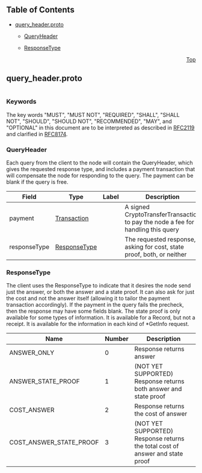 ## Table of Contents

- [query_header.proto](#query_header-proto)
    - [QueryHeader](#proto-QueryHeader)
  
    - [ResponseType](#proto-ResponseType)
  



<a name="query_header-proto"></a>
<p align="right"><a href="#top">Top</a></p>

## query_header.proto
#

### Keywords
The key words "MUST", "MUST NOT", "REQUIRED", "SHALL", "SHALL NOT",
"SHOULD", "SHOULD NOT", "RECOMMENDED", "MAY", and "OPTIONAL" in this
document are to be interpreted as described in
[RFC2119](https://www.ietf.org/rfc/rfc2119) and clarified in
[RFC8174](https://www.ietf.org/rfc/rfc8174).


<a name="proto-QueryHeader"></a>

### QueryHeader
Each query from the client to the node will contain the QueryHeader, which gives the requested
response type, and includes a payment transaction that will compensate the node for responding to
the query. The payment can be blank if the query is free.


| Field | Type | Label | Description |
| ----- | ---- | ----- | ----------- |
| payment | [Transaction](#proto-Transaction) |  | A signed CryptoTransferTransaction to pay the node a fee for handling this query |
| responseType | [ResponseType](#proto-ResponseType) |  | The requested response, asking for cost, state proof, both, or neither |





 <!-- end messages -->


<a name="proto-ResponseType"></a>

### ResponseType
The client uses the ResponseType to indicate that it desires the node send just the answer, or
both the answer and a state proof. It can also ask for just the cost and not the answer itself
(allowing it to tailor the payment transaction accordingly). If the payment in the query fails
the precheck, then the response may have some fields blank. The state proof is only available for
some types of information. It is available for a Record, but not a receipt. It is available for
the information in each kind of *GetInfo request.

| Name | Number | Description |
| ---- | ------ | ----------- |
| ANSWER_ONLY | 0 | Response returns answer |
| ANSWER_STATE_PROOF | 1 | (NOT YET SUPPORTED) Response returns both answer and state proof |
| COST_ANSWER | 2 | Response returns the cost of answer |
| COST_ANSWER_STATE_PROOF | 3 | (NOT YET SUPPORTED) Response returns the total cost of answer and state proof |


 <!-- end enums -->

 <!-- end HasExtensions -->

 <!-- end services -->


